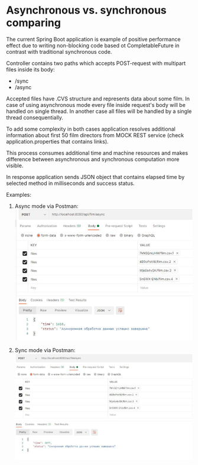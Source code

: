 # Asynchronous vs. synchronous comparing
The current Spring Boot application is example of positive performance effect due to  writing non-blocking code based ot CompletableFuture in contrast with traditional synchronous code.

Controller contains two paths which accepts POST-request with multipart files inside its body:
* /sync
* /async

Accepted files have .CVS structure and represents data about some film. In case of using asynchronous mode every file inside request's body will be handled on single thread.
In another case all files will be handled by a single thread consequentially.

To add some complexity  in both cases application resolves additional information about first 50 film directors from MOCK REST service (check application.properties that contains links).

This process consumes additional time and machine resources and makes difference between asynchronous and synchronous computation more visible.

In response application sends JSON object that contains elapsed time by selected method in milliseconds and success status.

Examples:
1. Async mode via Postman:
![alt text](https://github.com/kssadomtsev/completable-future-demo/blob/master/src/main/resources/data/async.JPG?raw=true)

2. Sync mode via Postman:
![alt text](https://github.com/kssadomtsev/completable-future-demo/blob/master/src/main/resources/data/sync.JPG?raw=true)
